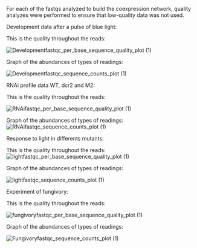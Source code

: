 
For each of the fastqs analyzed to build the coexpression network, quality analyzes were performed to ensure that low-quality data was not used.

Development data after a pulse of blue light:


This is the quality throughout the reads:

![Developmentfastqc_per_base_sequence_quality_plot (1)](https://user-images.githubusercontent.com/22058504/232263797-d9e433c6-0f5f-40f4-afc4-0fa57f4f369c.png)

Graph of the abundances of types of readings:

![Developmentfastqc_sequence_counts_plot (1)](https://user-images.githubusercontent.com/22058504/232263547-7936746b-4a4d-4145-9a4f-fa6392ccfc6e.png)


RNAi profile data WT, dcr2 and M2:


This is the quality throughout the reads:

![RNAifastqc_per_base_sequence_quality_plot (1)](https://user-images.githubusercontent.com/22058504/232263864-6e461167-9893-411f-b5b1-76a177e3d122.png)


Graph of the abundances of types of readings:
![RNAifastqc_sequence_counts_plot (1)](https://user-images.githubusercontent.com/22058504/232263867-c2a818f4-94f1-4bb2-aff8-320acd662639.png)



Response to light in differents mutants:

This is the quality throughout the reads:
![lightfastqc_per_base_sequence_quality_plot (1)](https://user-images.githubusercontent.com/22058504/232263889-851cca0e-d750-4ea3-9bf2-64f2d2d8b574.png)



Graph of the abundances of types of readings:


![lightfastqc_sequence_counts_plot (1)](https://user-images.githubusercontent.com/22058504/232263890-f808c295-cefa-47eb-b80f-d94d4f0ff651.png)


Experiment of fungivory:



This is the quality throughout the reads:

![fungivoryfastqc_per_base_sequence_quality_plot (1)](https://user-images.githubusercontent.com/22058504/232263899-c237f318-ffb1-447c-8185-839f85710884.png)


Graph of the abundances of types of readings:

![Fungivoryfastqc_sequence_counts_plot (1)](https://user-images.githubusercontent.com/22058504/232263900-a4f0ef66-4542-4bc9-b0d0-6c7deff49714.png)
